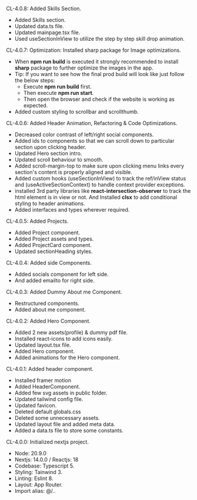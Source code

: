 CL-4.0.8: Added Skills Section.
- Added Skills section.
- Updated data.ts file.
- Updated mainpage.tsx file.
- Used useSectionInView to utilize the step by step skill drop animation.

CL-4.0.7: Optimization: Installed sharp package for Image optimizations.
- When **npm run build** is executed it strongly recommended to install **sharp** package to further optimize the images in the app.
- Tip: If you want to see how the final prod build will look like just follow the below steps:
    - Execute **npm run build** first.
    - Then execute **npm run start**.
    - Then open the browser and check if the website is working as expected.
- Added custom styling to scrollbar and scrollthumb.

CL-4.0.6: Added Header Animation, Refactoring & Code Optimizations.
- Decreased color contrast of left/right social components.
- Added ids to components so that we can scroll down to particular section upon clicking header.
- Updated Hero section intro.
- Updated scroll behaviour to smooth.
- Added scroll-margin-top to make sure upon clicking menu links every section's content is properly aligned and visible. 
- Added custom hooks (useSectionInView) to track the ref/inView status and (useActiveSectionContext) to handle context provider exceptions.
- installed 3rd party libraries like **react-intersection-observer** to track the html element is in view or not. And Installed **clsx** to add conditional styling to header animations. 
- Added interfaces and types wherever required.

CL-4.0.5: Added Projects.
- Added Project component.
- Added Project assets and types.
- Added ProjectCard component.
- Updated sectionHeading styles.


CL-4.0.4: Added side Components.
- Added socials component for left side.
- And added emailto for right side.


CL-4.0.3: Added Dummy About me Component.
- Restructured components.
- Added about me component.


CL-4.0.2: Added Hero Component.
- Added 2 new assets(profile) & dummy pdf file.
- Installed react-icons to add icons easily.
- Updated layout.tsx file.
- Added Hero component.
- Added animations for the Hero component.


CL-4.0.1: Added header component.
- Installed framer motion
- Added HeaderComponent.
- Added few svg assets in public folder.
- Updated tailwind config file.
- Updated favicon.
- Deleted default globals.css
- Deleted some unnecessary assets.
- Updated layout file and added meta data.
- Added a data.ts file to store some constants.

CL-4.0.0: Initialized nextjs project.
- Node: 20.9.0
- Nextjs: 14.0.0 / Reactjs: 18
- Codebase: Typescript 5.
- Styling: Tainwind 3.
- Linting: Eslint 8.
- Layout: App Router.
- Import alias: @/..